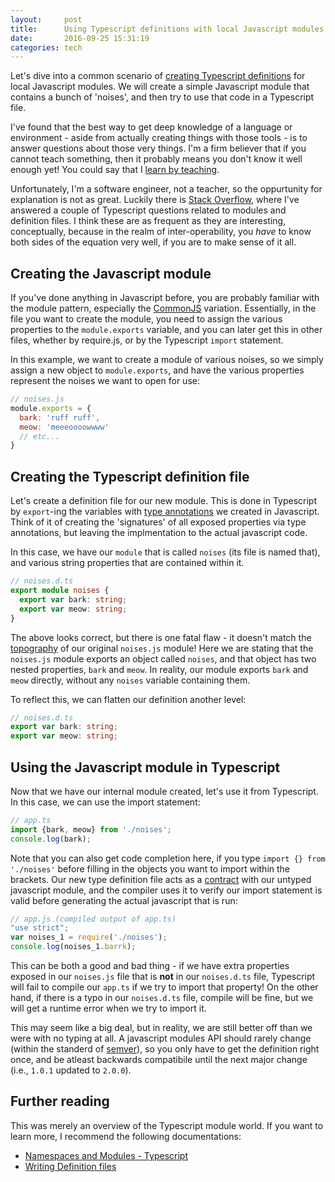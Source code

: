 ```yaml
---
layout:     post
title:      Using Typescript definitions with local Javascript modules
date:       2016-09-25 15:31:19
categories: tech
---
```


Let's dive into a common scenario of [creating Typescript definitions](https://www.typescriptlang.org/docs/handbook/declaration-files/introduction.html) for local Javascript modules. We will create a simple Javascript module that contains a bunch of 'noises', and then try to use that code in a Typescript file.

I've found that the best way to get deep knowledge of a language or environment - aside from actually creating things with those tools - is to answer questions about those very things. I'm a firm believer that if you cannot teach something, then it probably means you don't know it well enough yet! You could say that I [learn by teaching](https://en.wikipedia.org/wiki/Learning_by_teaching).

Unfortunately, I'm a software engineer, not a teacher, so the oppurtunity for explanation is not as great. Luckily there is [Stack Overflow](https://stackoverflow.com/users/6137718/gnalck), where I've answered a couple of Typescript questions related to modules and definition files. I think these are as frequent as they are interesting, conceptually, because in the realm of inter-operability, you _have_ to know both sides of the equation very well, if you are to make sense of it all.

## Creating the Javascript module

If you've done anything in Javascript before, you are probably familiar with the module pattern, especially the [CommonJS](http://requirejs.org/docs/commonjs.html) variation. Essentially, in the file you want to create the module, you need to assign the various properties to the `module.exports` variable, and you can later get this in other files, whether by require.js, or by the Typescript `import` statement.

In this example, we want to create a module of various noises, so we simply assign a new object to `module.exports`, and have the various properties represent the noises we want to open for use:

```javascript
// noises.js
module.exports = {
  bark: 'ruff ruff',
  meow: 'meeeoooowwww'
  // etc...
}
```


## Creating the Typescript definition file

Let's create a definition file for our new module. This is done in Typescript by `export`-ing the variables with [type annotations](https://basarat.gitbooks.io/typescript/content/docs/types/type-system.html) we created in Javascript. Think of it of creating the 'signatures' of all exposed properties via type annotations, but leaving the implmentation to the actual javascript code.

In this case, we have our `module` that is called `noises` (its file is named that), and various string properties that are contained within it.

```typescript
// noises.d.ts
export module noises {
  export var bark: string;
  export var meow: string;
}
```

The above looks correct, but there is one fatal flaw - it doesn't match the [topography](https://en.wikipedia.org/wiki/Topography) of our original `noises.js` module! Here we are stating that the `noises.js` module exports an object called `noises`, and that object has two nested properties, `bark` and `meow`. In reality, our module exports `bark` and `meow` directly, without any `noises` variable containing them.

To reflect this, we can flatten our definition another level:

```typescript
// noises.d.ts
export var bark: string;
export var meow: string; 
```


## Using the Javascript module in Typescript

Now that we have our internal module created, let's use it from Typescript. In this case, we can use the import statement:

```typescript
// app.ts
import {bark, meow} from './noises';
console.log(bark);
```

Note that you can also get code completion here, if you type `import {} from './noises'` before filling in the objects you want to import within the brackets. Our new type definition file acts as a [contract](https://en.wikipedia.org/wiki/Design_by_contract) with our untyped javascript module, and the compiler uses it to verify our import statement is valid before generating the actual javascript that is run:

```javascript
// app.js (compiled output of app.ts)
"use strict";
var noises_1 = require('./noises');
console.log(noises_1.barrk);
```

This can be both a good and bad thing - if we have extra properties exposed in our `noises.js` file that is **not** in our `noises.d.ts` file, Typescript will fail to compile our `app.ts` if we try to import that property! On the other hand, if there is a typo in our `noises.d.ts` file, compile will be fine, but we will get a runtime error when we try to import it.

This may seem like a big deal, but in reality, we are still better off than we were with no typing at all. A javascript modules API should rarely change (within the standerd of [semver](http://semver.org/)), so you only have to get the definition right once, and be atleast backwards compatibile until the next major change (i.e., `1.0.1` updated to `2.0.0`).

## Further reading

This was merely an overview of the Typescript module world. If you want to learn more, I recommend the following documentations:

* [Namespaces and Modules - Typescript](https://www.typescriptlang.org/docs/handbook/namespaces-and-modules.html)
* [Writing Definition files](https://typescript.codeplex.com/wikipage?title=Writing%20Definition%20%28.d.ts%29%20Files)
